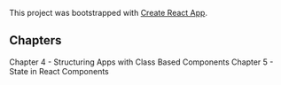 This project was bootstrapped with [Create React App](https://github.com/facebook/create-react-app).

## Chapters

Chapter 4 - Structuring Apps with Class Based Components
Chapter 5 - State in React Components
